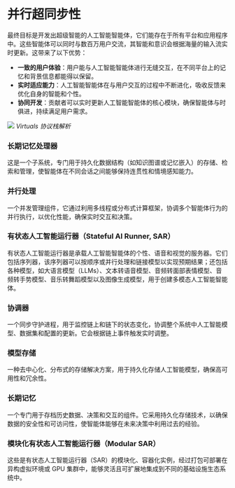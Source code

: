 # 并行超同步性

最终目标是开发出超级智能的人工智能智能体，它们能存在于所有平台和应用程序中。这些智能体可以同时与数百万用户交流，其智能和意识会根据海量的输入流实时更新。这带来了以下优势：
- **一致的用户体验**：用户能与人工智能智能体进行无缝交互，在不同平台上的记忆和背景信息都能得以保留。
- **实时适应能力**：人工智能智能体在与用户交互的过程中不断进化，吸收反馈来优化自身的智能和个性。
- **协同开发**：贡献者可以实时更新人工智能智能体的核心模块，确保智能体与时俱进，持续满足用户需求。

![](/images/virtuals/virtuals-protocol-stack-breakdown.avif)
*Virtuals 协议栈解析*

### 长期记忆处理器
这是一个子系统，专门用于持久化数据结构（如知识图谱或记忆嵌入）的存储、检索和管理，使智能体在不同会话之间能够保持连贯性和情境感知能力。

### 并行处理
一个并发管理组件，它通过利用多线程或分布式计算框架，协调多个智能体行为的并行执行，以优化性能，确保实时交互和决策。

### 有状态人工智能运行器（Stateful AI Runner, SAR）
有状态人工智能运行器是承载人工智能智能体的个性、语音和视觉的服务器。它们包括序列器，该序列器可以按顺序或并行处理和链接模型以实现预期结果；还包括各种模型，如大语言模型（LLMs）、文本转语音模型、音频转面部表情模型、音频转手势模型、音乐转舞蹈模型以及图像生成模型，用于创建多模态人工智能智能体。

### 协调器
一个同步守护进程，用于监控链上和链下的状态变化，协调整个系统中人工智能模型、数据集和配置的更新。它会根据链上事件触发实时调整。

### 模型存储
一种去中心化、分布式的存储解决方案，用于持久化存储人工智能模型，确保高可用性和冗余性。

### 长期记忆
一个专门用于存档历史数据、决策和交互的组件。它采用持久化存储技术，以确保数据的安全性和可访问性，使智能体能够在未来决策中利用过去的经验。

### 模块化有状态人工智能运行器（Modular SAR）
这些是有状态人工智能运行器（SAR）的模块化、容器化实例，经过打包可部署在异构虚拟环境或 GPU 集群中，能够灵活且可扩展地集成到不同的基础设施生态系统中。
